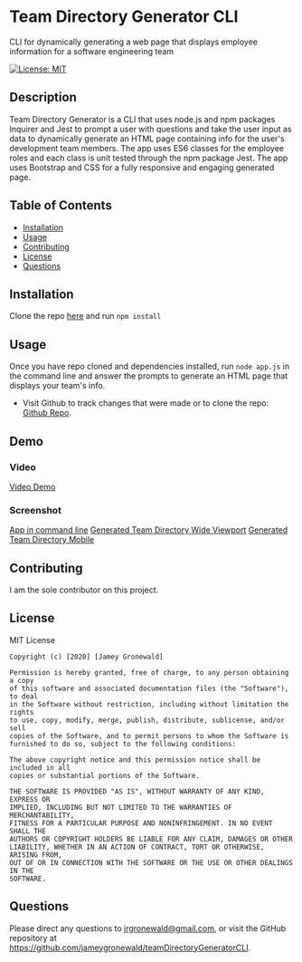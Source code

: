 # Team Directory Generator CLI
CLI for dynamically generating a web page that displays employee information for a software engineering team

  [![License: MIT](https://img.shields.io/badge/License-MIT-yellow.svg)](https://opensource.org/licenses/MIT)
  
  ## Description
  Team Directory Generator is a CLI that uses node.js and npm packages Inquirer and Jest to prompt a user with questions and take the user input as data to dynamically generate an HTML page containing info for the user's development team members. The app uses ES6 classes for the employee roles and each class is unit tested through the npm package Jest. The app uses Bootstrap and CSS for a fully responsive and engaging generated page.

  ## Table of Contents
  * [Installation](#Installation)
  * [Usage](#Usage)
  * [Contributing](#Contributing)
  * [License](#License)
  * [Questions](#Questions)

  ## Installation
  Clone the repo [here](http://www.github.com/jameygronewald/teamDirectoryGeneratorCLI) and run  ```npm install```

  ## Usage
  Once you have repo cloned and dependencies installed, run  ```node app.js``` in the command line and answer the prompts to generate an HTML page that displays your team's info.

  * Visit Github to track changes that were made or to clone the repo: [Github Repo](https://github.com/jameygronewald/teamDirectoryGeneratorCLI).

  ## Demo

  ### Video
  [Video Demo](https://drive.google.com/file/d/1kPJ5nfVlhuckDRatswYmZPDRreVhWIQS/view)

  ### Screenshot
  [App in command line](../templates/assets/demoImages/appCLI.png)
  [Generated Team Directory Wide Viewport](../templates/assets/demoImages/sampleTeamDirectoryWideViewport.png)
  [Generated Team Directory Mobile](../templates/assets/demoImages/sampleTeamDirectoryMobile.png)

  ## Contributing
  I am the sole contributor on this project.
  
  ## License
  MIT License

    Copyright (c) [2020] [Jamey Gronewald]
    
    Permission is hereby granted, free of charge, to any person obtaining a copy
    of this software and associated documentation files (the "Software"), to deal
    in the Software without restriction, including without limitation the rights
    to use, copy, modify, merge, publish, distribute, sublicense, and/or sell
    copies of the Software, and to permit persons to whom the Software is
    furnished to do so, subject to the following conditions:
    
    The above copyright notice and this permission notice shall be included in all
    copies or substantial portions of the Software.
    
    THE SOFTWARE IS PROVIDED "AS IS", WITHOUT WARRANTY OF ANY KIND, EXPRESS OR
    IMPLIED, INCLUDING BUT NOT LIMITED TO THE WARRANTIES OF MERCHANTABILITY,
    FITNESS FOR A PARTICULAR PURPOSE AND NONINFRINGEMENT. IN NO EVENT SHALL THE
    AUTHORS OR COPYRIGHT HOLDERS BE LIABLE FOR ANY CLAIM, DAMAGES OR OTHER
    LIABILITY, WHETHER IN AN ACTION OF CONTRACT, TORT OR OTHERWISE, ARISING FROM,
    OUT OF OR IN CONNECTION WITH THE SOFTWARE OR THE USE OR OTHER DEALINGS IN THE
    SOFTWARE.
  
  ## Questions
  Please direct any questions to jrgronewald@gmail.com, or visit the GitHub repository at https://github.com/jameygronewald/teamDirectoryGeneratorCLI.
